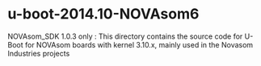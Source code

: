 # u-boot-2014.10-NOVAsom6
NOVAsom_SDK 1.0.3 only : This directory contains the source code for U-Boot for NOVAsom boards with kernel 3.10.x, mainly used in the Novasom Industries projects
